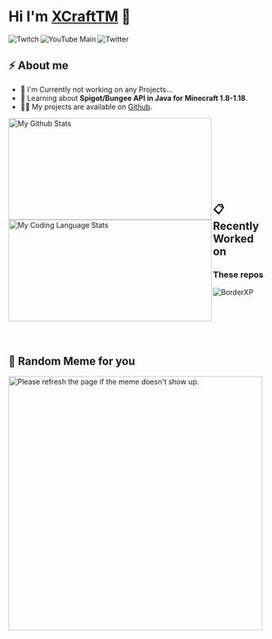 <h1> Hi I'm <a href="https://riftmc.de/xcrafttm" target=”_blank” rel=”noreferrer”>XCraftTM</a> 👋</h2>

<a href="https://twitch.tv/XCraftTM" target=”_blank” rel=”noreferrer”>
<img align="left" src="https://img.shields.io/twitch/status/XCraftTM?style=flat-square" alt="Twitch">
</a>
<a href="https://www.youtube.com/channel/UCEbSfJu-9qZq7Y1UF1kbsLA" target=”_blank” rel=”noreferrer”>
<img align="left" src="https://img.shields.io/youtube/channel/subscribers/UCEbSfJu-9qZq7Y1UF1kbsLA?label=YouTube&style=flat-square" alt="YouTube Main">
</a>
<a href="https://twitter.com/XCraftTM_DE" target=”_blank” rel=”noreferrer”>
<img align="left" src="https://img.shields.io/twitter/follow/XCraftTM_DE?label=Follow%20on%20Twitter&style=flat-square" alt="Twitter">
</a>
<br>

<h2>⚡️ About me</h2>
<ul>
<li>🔭 I'm Currently not working on any Projects...</li>
<li>🧐 Learning about <strong>Spigot/Bungee API in Java for Minecraft 1.8-1.18</strong>.</li>
<li>👨‍💻 My projects are available on <a href="https://github.com/XCraftTM?tab=repositories">Github</a>.</li>
</ul>
<a href="#%EF%B8%8F-about-me">
<img align="left" width=400 height=200 src="https://github-readme-stats.vercel.app/api/?username=XCraftTM&count_private=true&theme=nord&show_icons=true&include_all_commits=true" alt="My Github Stats"></a>
<a href="#%EF%B8%8F-about-me">
<img align="left" width=400 height=200 src="https://github-readme-stats.vercel.app/api/top-langs/?username=XCraftTM&langs_count=5&layout=compact&theme=nord" alt="My Coding Language Stats"></a>
<br><br><br><br><br><br><br><br>
<h2>📋 Recently Worked on</h2>


### These repos

<a href="https://github.com/XCraftTM/BorderXP">
  <img align="left" src="https://github-readme-stats.vercel.app/api/pin/?username=XCraftTM&repo=BorderXP&theme=nord&show_owner=false" alt="BorderXP">
</a>
<br><br><br><br><br><br>

<h2>🤣 Random Meme for you</h2>
<p align="left">
<a href="#-random-joke-and-meme-for-you">
<img width=500 src='https://random-memer.herokuapp.com/' title="Meme" alt="Please refresh the page if the meme doesn't show up.">
  </a></p>
